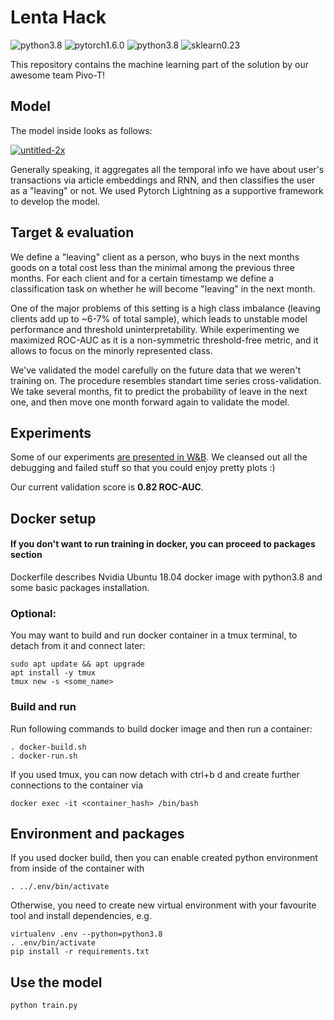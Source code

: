 # Lenta Hack
![python3.8](https://img.shields.io/badge/python-v3.8-blue)
![pytorch1.6.0](https://img.shields.io/badge/pytorch-v1.6.0-brightgreen)
![python3.8](https://img.shields.io/badge/wandb-v0.10-blue)
![sklearn0.23](https://img.shields.io/badge/scikit--learn-0.23-lightgrey)

This repository contains the machine learning part of the solution by our awesome team Pivo-T!

## Model
The model inside looks as follows:

<a href="https://ibb.co/wLjDQDP"><img src="https://i.ibb.co/1njHXHP/untitled-2x.png" alt="untitled-2x" border="0"></a>

Generally speaking, it aggregates all the temporal info we have about user's transactions via article embeddings and RNN, and then classifies the user as a "leaving" or not. We used Pytorch Lightning as a supportive framework to develop the model.

## Target & evaluation

We define a "leaving" client as a person, who buys in the next months goods on a total cost less than the minimal among the previous three months. For each client and for a certain timestamp we define a classification task on whether he will become "leaving" in the next month.

One of the major problems of this setting is a high class imbalance (leaving clients add up to ~6-7% of total sample), which leads to unstable model performance and threshold uninterpretability. While experimenting we maximized ROC-AUC as it is a non-symmetric threshold-free metric, and it allows to focus on the minorly represented class.

We've validated the model carefully on the future data that we weren't training on. The procedure resembles standart time series cross-validation. We take several months, fit to predict the probability of leave in the next one, and then move one month forward again to validate the model.

## Experiments
Some of our experiments [are presented in W&B](https://wandb.ai/waytobehigh/lenta_hackathon?workspace=user-waytobehigh). We cleansed out all the debugging and failed stuff so that you could enjoy pretty plots :)

Our current validation score is **0.82 ROC-AUC**.

## Docker setup
#### If you don't want to run training in docker, you can proceed to packages section
Dockerfile describes Nvidia Ubuntu 18.04 docker image with python3.8 and some basic packages installation.

### Optional:
You may want to build and run docker container in a tmux terminal, to detach from it and connect later:
```
sudo apt update && apt upgrade
apt install -y tmux
tmux new -s <some_name>
```
 
### Build and run
Run following commands to build docker image and then run a container:
```
. docker-build.sh
. docker-run.sh
```

If you used tmux, you can now detach with ctrl+b d and create further connections to the container via
```
docker exec -it <container_hash> /bin/bash
```

## Environment and packages
If you used docker build, then you can enable created python environment from inside of the container with
```
. ../.env/bin/activate
```

Otherwise, you need to create new virtual environment with your favourite tool and install dependencies, e.g.
```
virtualenv .env --python=python3.8
. .env/bin/activate
pip install -r requirements.txt
```

## Use the model
```
python train.py
```

